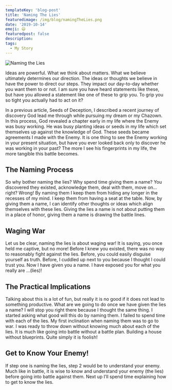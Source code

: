 ```yaml
---
templateKey: 'blog-post'
title: 'Naming The Lies'
featuredimage: /img/blog/namingTheLies.png
date: '2019-10-14'
emoji: 😃
featuredpost: false
description:
tags:
  - My Story
---
```


![Naming the Lies](/img/namingTheLies.png)

Ideas are powerful. What we think about matters. What we believe ultimately determines our direction. The ideas or thoughts we believe in have the power to direct our steps. They impact our day-to-day whether you want them to or not. I am sure you have heard statements like these, but have you allowed a statement like one of these to grip you. To grip you so tight you actually had to act on it?

In a previous article, Seeds of Deception, I described a recent journey of discovery God lead me through while pursuing my dream or my Chazown. In this process, God revealed a chapter early in my life where the Enemy was busy working. He was busy planting ideas or seeds in my life which set themselves up against the knowledge of God. These seeds became agreements I made with the Enemy. It is one thing to see the Enemy working in your present situation, but have you ever looked back only to discover he was working in your past? The more I see his fingerprints in my life, the more tangible this battle becomes.

## The Naming Process

So why bother naming the lies? Why spend time giving them a name? You discovered they existed, acknowledge them, deal with them, move on… right? Wrong! By naming them I keep them from hiding any longer in the recesses of my mind. I keep them from having a seat at the table. Now, by giving them a name, I can identify other thoughts or ideas which align themselves with these lies. Giving the lies a name is not about putting them in a place of honor, giving them a name is drawing the battle lines.

## Waging War

Let us be clear, naming the lies is about waging war! It is saying, you once held me captive, but no more! Before I knew you existed, there was no way to reasonably fight against the lies. Before, you could easily disguise yourself as truth. Before, I cuddled up next to you because I thought I could trust you. Now I have given you a name. I have exposed you for what you really are …(lies)!

## The Practical Implications

Talking about this is a lot of fun, but really it is no good if it does not lead to something productive. What are we going to do once we have given the lies a name? I will stop you right there because I thought the same thing. I started asking what good will this do by naming them. I failed to spend time with each of the lies. My first inclination when naming them was to go to war. I was ready to throw down without knowing much about each of the lies. It is much like going into battle without a battle plan. Building a house without blueprints. Quite simply it is foolish!

## Get to Know Your Enemy!

If step one is naming the lies, step 2 would be to understand your enemy. Much like in battle, it is wise to know and understand your enemy (the lies) before going into battle against them. Next up I’ll spend time explaining how to get to know the lies.
